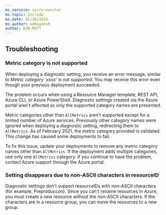 ```yaml
---
ms.service: azure-monitor
ms.topic: include
ms.date: 01/16/2025
ms.author: edbayansh
author: EdB-MSFT
---
```


## Troubleshooting

### Metric category is not supported

When deploying a diagnostic setting, you receive an error message, similar to *Metric category 'xxxx' is not supported*. You may receive this error even though your previous deployment succeeded. 

The problem occurs when using a Resource Manager template, REST API, Azure CLI, or Azure PowerShell. Diagnostic settings created via the Azure portal aren't affected as only the supported category names are presented.

Metric categories other than `AllMetrics` aren't supported except for a limited number of Azure services. Previously other category names were ignored when deploying a diagnostic setting, redirecting them to `AllMetrics`. As of February 2021, the metric category provided is validated. This change has caused some deployments to fail.

To fix this issue, update your deployments to remove any metric category names other than `AllMetrics`. If the deployment adds multiple categories, use only one `AllMetrics` category. If you continue to have the problem, contact Azure support through the Azure portal. 

### Setting disappears due to non-ASCII characters in resourceID

Diagnostic settings don't support resourceIDs with non-ASCII characters (for example, Preproduccón). Since you can't rename resources in Azure, you must create a new resource without the non-ASCII characters. If the characters are in a resource group, you can move the resources to a new group.